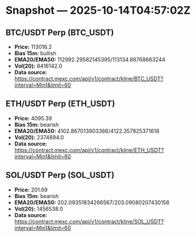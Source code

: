 # Snapshot — 2025-10-14T04:57:02Z

## BTC/USDT Perp (BTC_USDT)
- **Price:** 113016.2
- **Bias 15m:** bullish
- **EMA20/EMA50:** 112992.29582145395/113134.66768663244
- **Vol(20):** 8416142.0
- **Data source:** https://contract.mexc.com/api/v1/contract/kline/BTC_USDT?interval=Min1&limit=60

## ETH/USDT Perp (ETH_USDT)
- **Price:** 4095.39
- **Bias 15m:** bearish
- **EMA20/EMA50:** 4102.867013903366/4122.357825371618
- **Vol(20):** 2374894.0
- **Data source:** https://contract.mexc.com/api/v1/contract/kline/ETH_USDT?interval=Min1&limit=60

## SOL/USDT Perp (SOL_USDT)
- **Price:** 201.69
- **Bias 15m:** bearish
- **EMA20/EMA50:** 202.09351834266567/203.09080207430156
- **Vol(20):** 1456538.0
- **Data source:** https://contract.mexc.com/api/v1/contract/kline/SOL_USDT?interval=Min1&limit=60
